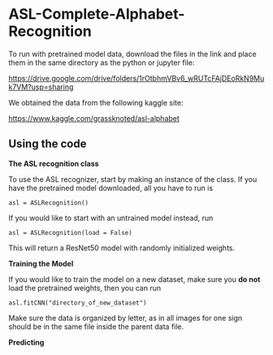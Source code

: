 # ASL-Complete-Alphabet-Recognition

To run with pretrained model data, download the files in the link and place them in the same directory as the python or jupyter file: 

https://drive.google.com/drive/folders/1rOtbhmVBv6_wRUTcFAjDEoRkN9Muk7VM?usp=sharing

We obtained the data from the following kaggle site:

https://www.kaggle.com/grassknoted/asl-alphabet

## Using the code

**The ASL recognition class**

To use the ASL recognizer, start by making an instance of the class. If you have the pretrained model downloaded, all you have to run is

```
asl = ASLRecognition()
```

If you would like to start with an untrained model instead, run

```
asl = ASLRecognition(load = False)
```

This will return a ResNet50 model with randomly initialized weights. 


**Training the Model**

If you would like to train the model on a new dataset, make sure you **do not** load the pretrained weights, then you can run 

```
asl.fitCNN("directory_of_new_dataset")
```

Make sure the data is organized by letter, as in all images for one sign should be in the same file inside the parent data file.

**Predicting** 

